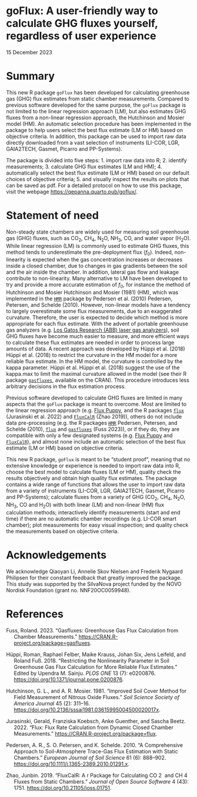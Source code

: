 goFlux: A user-friendly way to calculate GHG fluxes yourself, regardless
of user experience
================
15 December 2023

# Summary

This new R package `goFlux` has been developed for calculating
greenhouse gas (GHG) flux estimates from static chamber measurements.
Compared to previous software developed for the same purpose, the
`goFlux` package is not limited to the linear regression approach (LM),
but also estimates GHG fluxes from a non-linear regression approach, the
Hutchinson and Mosier model (HM). An automatic selection procedure has
been implemented in the package to help users select the best flux
estimate (LM or HM) based on objective criteria. In addition, this
package can be used to import raw data directly downloaded from a vast
selection of instruments (LI-COR, LGR, GAIA2TECH, Gasmet, Picarro and
PP-Systems).

The package is divided into five steps: 1. import raw data into R; 2.
identify measurements; 3. calculate GHG flux estimates (LM and HM); 4.
automatically select the best flux estimate (LM or HM) based on our
default choices of objective criteria; 5. and visually inspect the
results on plots that can be saved as pdf. For a detailed protocol on
how to use this package, visit the webpage
<https://qepanna.quarto.pub/goflux/>.

# Statement of need

Non-steady state chambers are widely used for measuring soil greenhouse
gas (GHG) fluxes, such as CO<sub>2</sub>, CH<sub>4</sub>,
N<sub>2</sub>O, NH<sub>3</sub>, CO, and water vapor (H<sub>2</sub>O).
While linear regression (LM) is commonly used to estimate GHG fluxes,
this method tends to underestimate the pre-deployment flux
(*f*<sub>0</sub>). Indeed, non-linearity is expected when the gas
concentration increases or decreases inside a closed chamber, due to
changes in gas gradients between the soil and the air inside the
chamber. In addition, lateral gas flow and leakage contribute to
non-linearity. Many alternative to LM have been developed to try and
provide a more accurate estimation of *f*<sub>0</sub>, for instance the
method of Hutchinson and Mosier Hutchinson and Mosier (1981) (HM), which
was implemented in the [`HMR`](https://cran.r-project.org/package=HMR)
package by Pedersen et al. (2010) Pedersen, Petersen, and Schelde
(2010). However, non-linear models have a tendency to largely
overestimate some flux measurements, due to an exaggerated curvature.
Therefore, the user is expected to decide which method is more
appropriate for each flux estimate. With the advent of portable
greenhouse gas analyzers (e.g. [Los Gatos Research (ABB) laser gas
analyzers](https://new.abb.com/products/measurement-products/analytical/laser-gas-analyzers/laser-analyzers/lgr-icos-portable-analyzers)),
soil GHG fluxes have become much easier to measure, and more efficient
ways to calculate these flux estimates are needed in order to process
large amounts of data. A recent approach was developed by Hüppi et
al. (2018) Hüppi et al. (2018) to restrict the curvature in the HM model
for a more reliable flux estimate. In the HM model, the curvature is
controlled by the kappa parameter. Hüppi et al. Hüppi et al. (2018)
suggest the use of the kappa.max to limit the maximal curvature allowed
in the model (see their R package
[`gasfluxes`](https://cran.r-project.org/package=gasfluxes), available
on the CRAN). This procedure introduces less arbitrary decisions in the
flux estimation process.

Previous software developed to calculate GHG fluxes are limited in many
aspects that the `goFlux` package is meant to overcome. Most are limited
to the linear regression approach (e.g. [Flux
Puppy](https://www.sciencedirect.com/science/article/pii/S0168192319301522),
and the R packages [`flux`](https://cran.r-project.org/package=flux)
(Jurasinski et al. 2022) and
[`FluxCalR`](https://github.com/junbinzhao/FluxCalR) (Zhao 2019)),
others do not include data pre-processing (e.g. the R packages
[`HMR`](https://cran.r-project.org/package=HMR) Pedersen, Petersen, and
Schelde (2010), [`flux`](https://cran.r-project.org/package=flux) and
[`gasfluxes`](https://cran.r-project.org/package=gasfluxes) (Fuss
2023)), or if they do, they are compatible with only a few designated
systems (e.g. [Flux
Puppy](https://www.sciencedirect.com/science/article/pii/S0168192319301522)
and [`FluxCalR`](https://github.com/junbinzhao/FluxCalR)), and almost
none include an automatic selection of the best flux estimate (LM or HM)
based on objective criteria.

This new R package, `goFlux` is meant to be “student proof”, meaning
that no extensive knowledge or experience is needed to import raw data
into R, choose the best model to calculate fluxes (LM or HM), quality
check the results objectively and obtain high quality flux estimates.
The package contains a wide range of functions that allows the user to
import raw data from a variety of instruments (LI-COR, LGR, GAIA2TECH,
Gasmet, Picarro and PP-Systems); calculate fluxes from a variety of GHG
(CO<sub>2</sub>, CH<sub>4</sub>, N<sub>2</sub>O, NH<sub>3</sub>, CO and
H<sub>2</sub>O) with both linear (LM) and non-linear (HM) flux
calculation methods; interactively identify measurements (start and end
time) if there are no automatic chamber recordings (e.g. LI-COR smart
chamber); plot measurements for easy visual inspection; and quality
check the measurements based on objective criteria.

# Acknowledgements

We acknowledge Qiaoyan Li, Annelie Skov Nielsen and Frederik Nygaard
Philipsen for their constant feedback that greatly improved the package.
This study was supported by the SilvaNova project funded by the NOVO
Nordisk Foundation (grant no. NNF20OC0059948).

# References

<div id="refs" class="references csl-bib-body hanging-indent">

<div id="ref-gasfluxes" class="csl-entry">

Fuss, Roland. 2023. “Gasfluxes: Greenhouse Gas Flux Calculation from
Chamber Measurements.” <https://CRAN.R-project.org/package=gasfluxes>.

</div>

<div id="ref-hüppi2018" class="csl-entry">

Hüppi, Roman, Raphael Felber, Maike Krauss, Johan Six, Jens Leifeld, and
Roland Fuß. 2018. “Restricting the Nonlinearity Parameter in Soil
Greenhouse Gas Flux Calculation for More Reliable Flux Estimates.”
Edited by Upendra M. Sainju. *PLOS ONE* 13 (7): e0200876.
<https://doi.org/10.1371/journal.pone.0200876>.

</div>

<div id="ref-hutchinson1981" class="csl-entry">

Hutchinson, G. L., and A. R. Mosier. 1981. “Improved Soil Cover Method
for Field Measurement of Nitrous Oxide Fluxes.” *Soil Science Society of
America Journal* 45 (2): 311–16.
<https://doi.org/10.2136/sssaj1981.03615995004500020017x>.

</div>

<div id="ref-flux" class="csl-entry">

Jurasinski, Gerald, Franziska Koebsch, Anke Guenther, and Sascha Beetz.
2022. “Flux: Flux Rate Calculation from Dynamic Closed Chamber
Measurements.” <https://CRAN.R-project.org/package=flux>.

</div>

<div id="ref-pedersen2010" class="csl-entry">

Pedersen, A. R., S. O. Petersen, and K. Schelde. 2010. “A Comprehensive
Approach to Soil-Atmosphere Trace-Gas Flux Estimation with Static
Chambers.” *European Journal of Soil Science* 61 (6): 888–902.
<https://doi.org/10.1111/j.1365-2389.2010.01291.x>.

</div>

<div id="ref-zhao2019" class="csl-entry">

Zhao, Junbin. 2019. “FluxCalR: A r Package for Calculating CO 2  and
CH 4  Fluxes from Static Chambers.” *Journal of Open Source Software* 4
(43): 1751. <https://doi.org/10.21105/joss.01751>.

</div>

</div>
